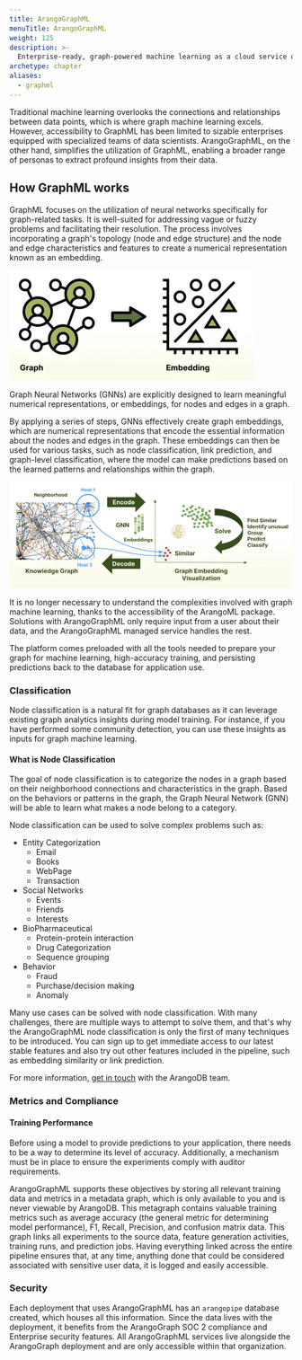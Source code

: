 ```yaml
---
title: ArangoGraphML
menuTitle: ArangoGraphML
weight: 125
description: >-
  Enterprise-ready, graph-powered machine learning as a cloud service or self-managed
archetype: chapter
aliases:
  - graphml
---
```

Traditional machine learning overlooks the connections and relationships
between data points, which is where graph machine learning excels. However,
accessibility to GraphML has been limited to sizable enterprises equipped with
specialized teams of data scientists. ArangoGraphML, on the other hand,
simplifies the utilization of GraphML, enabling a broader range of personas to
extract profound insights from their data.

## How GraphML works

GraphML focuses on the utilization of neural networks specifically for
graph-related tasks. It is well-suited for addressing vague or fuzzy problems
and facilitating their resolution. The process involves incorporating a graph's
topology (node and edge structure) and the node and edge characteristics and
features to create a numerical representation known as an embedding.

![GraphML Embeddings](../../../images/GraphML-Embeddings.webp)

Graph Neural Networks (GNNs) are explicitly designed to learn meaningful
numerical representations, or embeddings, for nodes and edges in a graph.

By applying a series of steps, GNNs effectively create graph embeddings,
which are numerical representations that encode the essential information
about the nodes and edges in the graph. These embeddings can then be used
for various tasks, such as node classification, link prediction, and
graph-level classification, where the model can make predictions based on the
learned patterns and relationships within the graph.

![GraphML Workflow](../../../images/GraphML-How-it-works.webp)

It is no longer necessary to understand the complexities involved with graph
machine learning, thanks to the accessibility of the ArangoML package.
Solutions with ArangoGraphML only require input from a user about
their data, and the ArangoGraphML managed service handles the rest.

The platform comes preloaded with all the tools needed to prepare your graph
for machine learning, high-accuracy training, and persisting predictions back
to the database for application use.

### Classification

Node classification is a natural fit for graph databases as it can leverage
existing graph analytics insights during model training. For instance, if you
have performed some community detection, you can use these insights as inputs
for graph machine learning. 

#### What is Node Classification

The goal of node classification is to categorize the nodes in a graph based on
their neighborhood connections and characteristics in the graph. Based on the
behaviors or patterns in the graph, the Graph Neural Network (GNN) will be able
to learn what makes a node belong to a category.

Node classification can be used to solve complex problems such as:
- Entity Categorization 
  - Email
  - Books
  - WebPage
  - Transaction
- Social Networks
  - Events
  - Friends
  - Interests
- BioPharmaceutical
  - Protein-protein interaction
  - Drug Categorization
  - Sequence grouping
- Behavior
  - Fraud 
  - Purchase/decision making
  - Anomaly 

Many use cases can be solved with node classification. With many challenges,
there are multiple ways to attempt to solve them, and that's why the
ArangoGraphML node classification is only the first of many techniques to be
introduced. You can sign up to get immediate access to our latest stable
features and also try out other features included in the pipeline, such as
embedding similarity or link prediction.

For more information, [get in touch](https://www.arangodb.com/contact/)
with the ArangoDB team.

### Metrics and Compliance

#### Training Performance

Before using a model to provide predictions to your application, there needs
to be a way to determine its level of accuracy. Additionally, a mechanism must
be in place to ensure the experiments comply with auditor requirements.

ArangoGraphML supports these objectives by storing all relevant training data
and metrics in a metadata graph, which is only available to you and is never
viewable by ArangoDB. This metagraph contains valuable training metrics such as
average accuracy (the general metric for determining model performance), F1,
Recall, Precision, and confusion matrix data. This graph links all experiments
to the source data, feature generation activities, training runs, and prediction
jobs. Having everything linked across the entire pipeline ensures that, at any
time, anything done that could be considered associated with sensitive user data,
it is logged and easily accessible.

### Security

Each deployment that uses ArangoGraphML has an `arangopipe` database created,
which houses all this information. Since the data lives with the deployment,
it benefits from the ArangoGraph SOC 2 compliance and Enterprise security features.
All ArangoGraphML services live alongside the ArangoGraph deployment and are only
accessible within that organization.